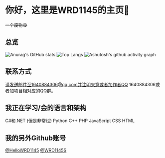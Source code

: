 # 你好，这里是WRD1145的主页👋
~~一个废物😋~~

## 总览
![Anurag's GitHub stats](https://github-readme-stats.vercel.app/api?username=WRD1145)
![Top Langs](https://github-readme-stats.vercel.app/api/top-langs/?username=WRD1145)
![Ashutosh's github activity graph](https://github-readme-activity-graph.vercel.app/graph?username=WRD1145)

## 联系方式
请发送邮件至1640884306@qq.com并注明来意或者加作者QQ 1640884306或者加项目相对应的QQ群。


## 我正在学习/会的语言和架构
C#和.NET ~~(但是非常烂)~~  Python C++ PHP JavaScript CSS HTML

## 我的另外Github账号
[@HelloWRD1145](https://github.com/HelloWRD1145)
[@WRD1145S](https://github.com/WRD1145S)
